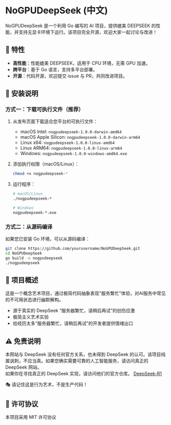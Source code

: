 # NoGPUDeepSeek (中文)

NoGPUDeepSeek 是一个利用 Go 编写的 AI 项目，提供媲美 DEEPSEEK 的性能，并支持无显卡环境下运行。该项目完全开源，欢迎大家一起讨论与改进！

## 🌟 特性

- **高性能**：性能媲美 DEEPSEEK，适用于 CPU 环境，无需 GPU 加速。
- **跨平台**：基于 Go 语言，支持多平台部署。
- **开源**：代码开源，欢迎提交 issue 与 PR，共同改进项目。

## 🚀 安装说明

### 方式一：下载可执行文件（推荐）

1. 从发布页面下载适合您平台的可执行文件：
   - macOS Intel: `nogpudeepseek-1.0.0-darwin-amd64`
   - macOS Apple Silicon: `nogpudeepseek-1.0.0-darwin-arm64`
   - Linux x64: `nogpudeepseek-1.0.0-linux-amd64`
   - Linux ARM64: `nogpudeepseek-1.0.0-linux-arm64`
   - Windows: `nogpudeepseek-1.0.0-windows-amd64.exe`

2. 添加执行权限（macOS/Linux）：
   ```bash
   chmod +x nogpudeepseek-*
   ```

3. 运行程序：
   ```bash
   # macOS/Linux
   ./nogpudeepseek-*

   # Windows
   nogpudeepseek-*.exe
   ```

### 方式二：从源码编译

如果您已安装 Go 环境，可以从源码编译：

```bash
git clone https://github.com/yourusername/NoGPUDeepSeek.git
cd NoGPUDeepSeek
go build -o nogpudeepseek
./nogpudeepseek
```

## 🤔 项目概述
这是一个概念艺术项目，通过极简代码抽象表现"服务繁忙"体验，对AI服务中常见的不可用状态进行幽默解构。
- 源于真实的 DeepSeek “服务器繁忙，请稍后再试”的创伤应激
- 极简主义艺术实验
- 给经历太多“服务器繁忙，请稍后再试”的开发者提供情绪出口

## ⚠️ 免责说明

本网站与 DeepSeek 没有任何官方关系，也未得到 DeepSeek 的认可。该项目纯属讽刺，不应当真。如果您确实需要可靠的人工智能服务，请访问真正的 DeepSeek 网站。  
如果你在寻找真正的 DeepSeek 实现，请访问他们的官方仓库。
[DeepSeek-R1](https://github.com/deepseek-ai/DeepSeek-R1)

🎭 请记住这是行为艺术，不是生产代码！

## 📄 许可协议
本项目采用 MIT 许可协议